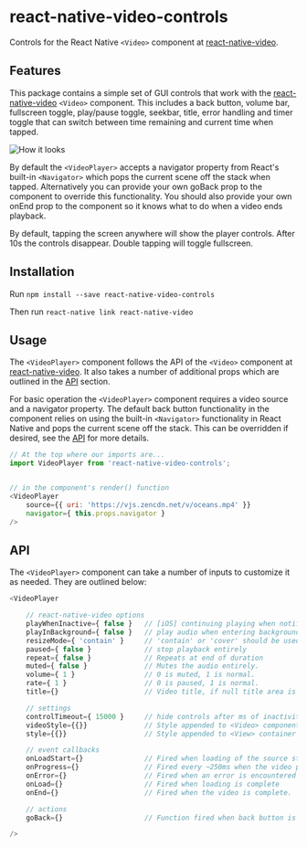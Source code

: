 # react-native-video-controls
Controls for the React Native `<Video>` component at [react-native-video](https://github.com/react-native-community/react-native-video).

## Features
This package contains a simple set of GUI controls that work with the [react-native-video](https://github.com/react-native-community/react-native-video) `<Video>` component. This includes a back button, volume bar, fullscreen toggle, play/pause toggle, seekbar, title, error handling and timer toggle that can switch between time remaining and current time when tapped.

![How it looks](https://s3-us-west-2.amazonaws.com/nubix.ca/github/example.gif)

By default the `<VideoPlayer>` accepts a navigator property from React's built-in `<Navigator>` which pops the current scene off the stack when tapped. Alternatively you can provide your own goBack prop to the component to override this functionality. You should also provide your own onEnd prop to the component so it knows what to do when a video ends playback.

By default, tapping the screen anywhere will show the player controls. After 10s the controls disappear. Double tapping will toggle fullscreen.

## Installation
Run `npm install --save react-native-video-controls`

Then run `react-native link react-native-video`

## Usage
The `<VideoPlayer>` component follows the API of the `<Video>` component at [react-native-video](https://github.com/react-native-community/react-native-video). It also takes a number of additional props which are outlined in the [API](#api) section.

For basic operation the `<VideoPlayer>` component requires a video source and a navigator property. The default back button functionality in the component relies on using the built-in `<Navigator>` functionality in React Native and pops the current scene off the stack. This can be overridden if desired, see the [API](#api) for more details.

```javascript
// At the top where our imports are...
import VideoPlayer from 'react-native-video-controls';


// in the component's render() function
<VideoPlayer
    source={{ uri: 'https://vjs.zencdn.net/v/oceans.mp4' }}
    navigator={ this.props.navigator }
/>

```

## API
The `<VideoPlayer>` component can take a number of inputs to customize it as needed. They are outlined below:

```javascript
<VideoPlayer

    // react-native-video options
    playWhenInactive={ false }   // [iOS] continuing playing when notification centre active
    playInBackground={ false }   // play audio when entering background
    resizeMode={ 'contain' }     // 'contain' or 'cover' should be used.
    paused={ false }             // stop playback entirely
    repeat={ false }             // Repeats at end of duration
    muted={ false }              // Mutes the audio entirely.
    volume={ 1 }                 // 0 is muted, 1 is normal.
    rate={ 1 }                   // 0 is paused, 1 is normal.
    title={}                     // Video title, if null title area is hidden

    // settings
    controlTimeout={ 15000 }     // hide controls after ms of inactivity.
    videoStyle={{}}              // Style appended to <Video> component
    style={{}}                   // Style appended to <View> container

    // event callbacks
    onLoadStart={}               // Fired when loading of the source starts
    onProgress={}                // Fired every ~250ms when the video progresses
    onError={}                   // Fired when an error is encountered on load
    onLoad={}                    // Fired when loading is complete
    onEnd={}                     // Fired when the video is complete.

    // actions
    goBack={}                    // Function fired when back button is pressed.

/>
```
